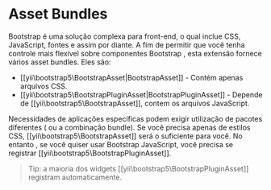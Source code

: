 Asset Bundles
=============

Bootstrap é uma solução complexa para front-end, o qual inclue CSS, JavaScript, fontes e assim por diante.
A fim de permitir que você tenha controle mais flexível sobre componentes Bootstrap , esta extensão fornece vários asset bundles. Eles são:

- [[yii\bootstrap5\BootstrapAsset|BootstrapAsset]] - Contém apenas arquivos CSS.
- [[yii\bootstrap5\BootstrapPluginAsset|BootstrapPluginAsset]] - Depende de [[yii\bootstrap5\BootstrapAsset]], contem os arquivos JavaScript.

Necessidades de aplicações específicas podem exigir utilização de pacotes diferentes ( ou a combinação bundle).
Se você precisa apenas de estilos CSS, [[yii\bootstrap5\BootstrapAsset]] será o suficiente para você. No entanto , se
você quiser usar Bootstrap JavaScript, você precisa se registrar [[yii\bootstrap5\BootstrapPluginAsset]].

> Tip: a maioria dos widgets [[yii\bootstrap5\BootstrapPluginAsset]] registram automaticamente.
